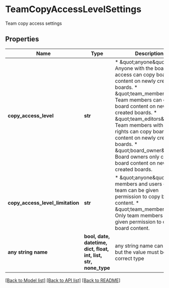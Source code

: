 # TeamCopyAccessLevelSettings

Team copy access settings

## Properties
Name | Type | Description | Notes
------------ | ------------- | ------------- | -------------
**copy_access_level** | **str** |  * \&quot;anyone\&quot;:       Anyone with the board access can copy board content on newly created boards. * \&quot;team_members\&quot;: Team members can copy board content on newly created boards. * \&quot;team_editors\&quot;: Team members with editing rights can copy board content on newly created boards. * \&quot;board_owner\&quot;:  Board owners only can copy board content on newly created boards.  | [optional] 
**copy_access_level_limitation** | **str** |  * \&quot;anyone\&quot;:       Team members and users outside team can be given permission to copy board content. * \&quot;team_members\&quot;: Only team members can be given permission to copy board content.  | [optional] 
**any string name** | **bool, date, datetime, dict, float, int, list, str, none_type** | any string name can be used but the value must be the correct type | [optional]

[[Back to Model list]](../README.md#documentation-for-models) [[Back to API list]](../README.md#documentation-for-api-endpoints) [[Back to README]](../README.md)



